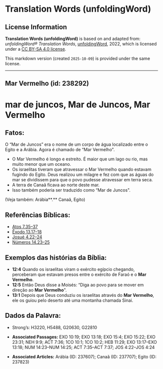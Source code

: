 # Translation Words (unfoldingWord)

## License Information

**Translation Words (unfoldingWord)** is based on and adapted from: _unfoldingWord® Translation Words_, [unfoldingWord](https://unfoldingword.org/utw), 2022, which is licensed under a [CC BY-SA 4.0 license](https://creativecommons.org/licenses/by-sa/4.0/legalcode.en).

This markdown version (created `2025-10-09`) is provided under the same license.



--------------------------------

## Mar Vermelho (id: 238292)

mar de juncos, Mar de Juncos, Mar Vermelho
==========================================

Fatos:
------

O “Mar de Juncos” era o nome de um corpo de água localizado entre o Egito e a Arábia. Agora é chamado de “Mar Vermelho".

* O Mar Vermelho é longo e estreito. É maior que um lago ou rio, mas muito menor que um oceano.
* Os israelitas tiveram que atravessar o Mar Vermelho quando estavam fugindo do Egito. Deus realizou um milagre e fez com que as águas do mar se dividissem para que o povo pudesse atravessar em terra seca.
* A terra de Canaã ficava ao norte deste mar.
* Isso também poderia ser traduzido como “Mar de Juncos".

(Veja também: Arábia**.** Canaã, Egito)

Referências Bíblicas:
---------------------

* [Atos 7\.35–37](https://ref.ly/Acts7:35-Acts7:37)
* [Êxodo 13\.17–18](https://ref.ly/Exod13:17-Exod13:18)
* [Josué 4\.22–24](https://ref.ly/Josh4:22-Josh4:24)
* [Números 14\.23–25](https://ref.ly/Num14:23-Num14:25)

Exemplos das histórias da Bíblia:
---------------------------------

* **12:4** Quando os israelitas viram o exército egípcio chegando, perceberam que estavam presos entre o exército de Faraó e o **Mar Vermelho**.
* **12:5** Então Deus disse a Moisés: “Diga ao povo para se mover em direção ao **Mar Vermelho**".
* **13:1** Depois que Deus conduziu os israelitas através do **Mar Vermelho**, ele os guiou pelo deserto até uma montanha chamada Sinai.

Dados da Palavra:
-----------------

* Strong’s: H3220, H5488, G20630, G22810

* **Associated Passages:** EXO 10:19; EXO 13:18; EXO 15:4; EXO 15:22; EXO 23:31; NEH 9:9; ACT 7:36; 1CO 10:1; 1CO 10:2; HEB 11:29; EXO 13:17–EXO 13:18; NUM 14:23–NUM 14:25; ACT 7:35–ACT 7:37; JOS 4:22–JOS 4:24
* **Associated Articles:** Arábia (ID: 237607); Canaã (ID: 237707); Egito (ID: 237823)

